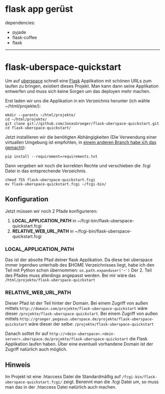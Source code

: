 # flask app gerüst
dependencies:
- pyjade
- flask-coffee
- flask

---

# flask-uberspace-quickstart
Um auf [uberspace](https://uberspace.de) schnell eine [Flask](http://flask.pocoo.org/) Applikation mit schönen URLs zum laufen zu bringen, existiert dieses Projekt.
Man kann dann seine Applikation entwerfen und muss sich keine Sorgen um das deployen mehr machen.
    
Erst laden wir uns die Applikation in ein Verzeichnis herunter (ich wähle ~/html/projekte/):

    mkdir --parents ~/html/projekte/
    cd ~/html/projekte/
    git clone git://github.com/JonasGroeger/flask-uberspace-quickstart.git
    cd flask-uberspace-quickstart/
    
Jetzt installieren wir die benötigten Abhängigkeiten (Die Verwendung einer virtuallen Umgebung ist empfohlen, in [einem anderen Branch habe ich das gemacht](https://github.com/JonasGroeger/flask-uberspace-quickstart/tree/with-virtualenv)):

    pip install --requirement=requirements.txt    

Dann vergeben wir noch die korrekten Rechte und verschieben die .fcgi Datei in das entsprechende Verzeichnis.

    chmod 755 flask-uberspace-quickstart.fcgi
    mv flask-uberspace-quickstart.fcgi ~/fcgi-bin/

## Konfiguration
Jetzt müssen wir noch 2 Pfade konfigurieren:

1. **LOCAL_APPLICATION_PATH** in ~/fcgi-bin/flask-uberspace-quickstart.fcgi
2. **RELATIVE_WEB_URL_PATH** in ~/fcgi-bin/flask-uberspace-quickstart.fcgi

### LOCAL_APPLICATION_PATH
Das ist der absolte Pfad deiner flask Applikation. Da diese bei uberspace immer irgendwo unterhalb des $HOME Verzeichnisses liegt, habe ich den Teil mit Python schon übernommen: `os.path.expanduser('~')`
Der 2. Teil des Pfades muss allerdings angepasst werden. Bei mir wäre das `/html/projekte/flask-uberspace-quickstart`

### RELATIVE_WEB_URL_PATH
Dieser Pfad ist der Teil hinter der Domain.
Bei einem Zugriff von außen mittels `http://domain.com/projekte/flask-uberspace-quickstart` wäre dieser `/projekte/flask-uberspace-quickstart`.
Bei einem Zugriff von außen mittels `http://groeger.pegasus.uberspace.de/projekte/flask-uberspace-quickstart` wäre dieser der selbe: `/projekte/flask-uberspace-quickstart`

Danach solltet ihr auf `http://<dein-uberspace>.<dein-server>.uberspace.de/projekte/flask-uberspace-quickstart` die Flask Applikation laufen haben. Über eine eventuell vorhandene Domain ist der Zugriff natürlich auch möglich.

## Hinweis
Im Projekt ist eine .htaccess Datei die Standardmäßig auf `/fcgi-bin/flask-uberspace-quickstart.fcgi/` zeigt. Benennt man die .fcgi Datei um, so muss man das in der .htaccess Datei natürlich auch machen.
